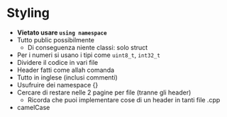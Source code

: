 # Styling

- **Vietato usare `using namespace`**
- Tutto public possibilmente
  - Di conseguenza niente classi: solo struct
- Per i numeri si usano i tipi come `uint8_t`, `int32_t`
- Dividere il codice in vari file
- Header fatti come allah comanda
- Tutto in inglese (inclusi commenti)
- Usufruire dei namespace {}
- Cercare di restare nelle 2 pagine per file (tranne gli header)
  - Ricorda che puoi implementare cose di un header in tanti file .cpp
- camelCase
